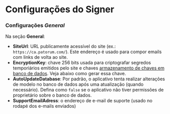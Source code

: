 ﻿# Configurações do Signer

### Configurações *General*

Na seção **General**:

* **SiteUrl**: URL publicamente acessível do site (ex.: `https://ca.patorum.com/`). Este endereço é usado para compor emails com links de volta ao site.
* **EncryptionKey**: chave 256 bits usada para criptografar segredos temporiários emitidos pelo site e chaves [armazenamento de chaves em banco de dados](../key-stores/database.md). Veja abaixo como gerar essa chave.
* **AutoUpdateDatabase**: Por padrão, o aplicativo tenta realizar alterações de modelo no banco de dados após uma atualização (quando necessário). Defina como `false` se o aplicativo não tiver
permissões de proprietário sobre o banco de dados.
* **SupportEmailAdress**: o endereço de e-mail de suporte (usado no rodapé dos e-mails enviados)